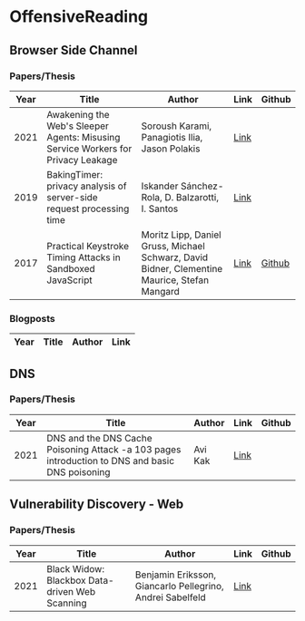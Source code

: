 # OffensiveReading

## Browser Side Channel
### Papers/Thesis
| Year | Title | Author | Link | Github |
| --- | --- | --- | --- | --- |
| 2021 | Awakening the Web's Sleeper Agents: Misusing Service Workers for Privacy Leakage | Soroush Karami, Panagiotis Ilia, Jason Polakis | [Link](https://www.ndss-symposium.org/wp-content/uploads/ndss2021_1C-2_23104_paper.pdf) | |
| 2019 | BakingTimer: privacy analysis of server-side request processing time | Iskander Sánchez-Rola, D. Balzarotti, I. Santos | [Link](https://www.semanticscholar.org/paper/BakingTimer%3A-privacy-analysis-of-server-side-time-S%C3%A1nchez-Rola-Balzarotti/fcb40f635dc8195c8529585d7bfcde8920e0a57b) | |
| 2017 | Practical Keystroke Timing Attacks in Sandboxed JavaScript | Moritz Lipp, Daniel Gruss, Michael Schwarz, David Bidner, Clementine Maurice, Stefan Mangard | [Link](https://mlq.me/download/keystroke_js.pdf) | [Github](https://github.com/IAIK/interruptjs) |



### Blogposts
| Year | Title | Author | Link |
| --- | --- | --- | --- |

## DNS
### Papers/Thesis
| Year | Title | Author | Link | Github |
| --- | --- | --- | --- | --- |
| 2021 | DNS and the DNS Cache Poisoning Attack -a 103 pages introduction to DNS and basic DNS poisoning | Avi Kak  | [Link](https://engineering.purdue.edu/kak/compsec/NewLectures/Lecture17.pdf) | |


## Vulnerability Discovery - Web
### Papers/Thesis
| Year | Title | Author | Link | Github |
| --- | --- | --- | --- | --- |
| 2021 | Black Widow: Blackbox Data-driven Web Scanning | Benjamin Eriksson, Giancarlo Pellegrino, Andrei Sabelfeld | [Link](https://publications.cispa.saarland/3224/1/blackwidow_sp2021.pdf) | |
